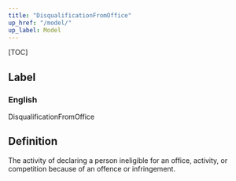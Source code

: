 ```yaml
---
title: "DisqualificationFromOffice"
up_href: "/model/"
up_label: Model
---
```


[TOC]

## Label

### English
DisqualificationFromOffice


## Definition
The activity of declaring a person ineligible for an office, activity, or competition because of an offence or infringement. 


    
